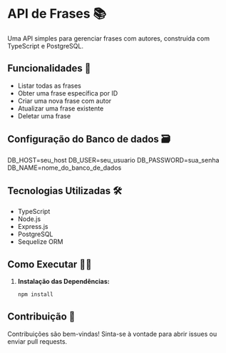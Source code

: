 # API de Frases 📚

Uma API simples para gerenciar frases com autores, construída com TypeScript e PostgreSQL.

## Funcionalidades 🚀

- Listar todas as frases
- Obter uma frase específica por ID
- Criar uma nova frase com autor
- Atualizar uma frase existente
- Deletar uma frase

## Configuração do Banco de dados 🗃️

DB_HOST=seu_host
DB_USER=seu_usuario
DB_PASSWORD=sua_senha
DB_NAME=nome_do_banco_de_dados

## Tecnologias Utilizadas 🛠️

- TypeScript
- Node.js
- Express.js
- PostgreSQL
- Sequelize ORM

## Como Executar 🏃‍♂️

1. **Instalação das Dependências:**
   ```bash
   npm install

## Contribuição 🤝
Contribuições são bem-vindas! Sinta-se à vontade para abrir issues ou enviar pull requests.